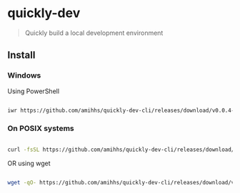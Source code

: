 # quickly-dev

> Quickly build a local development environment  

## Install 

### Windows

Using PowerShell 

```sh

iwr https://github.com/amihhs/quickly-dev-cli/releases/download/v0.0.4-beta.2/install.ps1 -useb | iex

```

### On POSIX systems

```sh

curl -fsSL https://github.com/amihhs/quickly-dev-cli/releases/download/v0.0.4-beta.2/install.sh | sh -

```

OR using wget 

```sh

wget -qO- https://github.com/amihhs/quickly-dev-cli/releases/download/v0.0.4-beta.2/install.sh | sh -

```